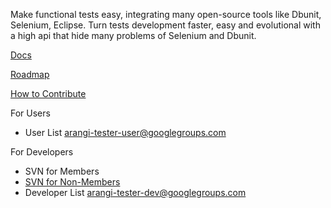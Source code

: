 Make functional tests easy, integrating many open-source tools like Dbunit, Selenium, Eclipse. Turn tests development faster, easy and evolutional with a high api that hide many problems of Selenium and Dbunit.

[Docs](Welcome.md)

[Roadmap](Roadmap.md)

[How to Contribute](HowToContribute.md)

For Users
  * User List arangi-tester-user@googlegroups.com

For Developers
  * SVN for Members
  * [SVN for Non-Members](SvnNonMemberSVN.md)
  * Developer List arangi-tester-dev@googlegroups.com





